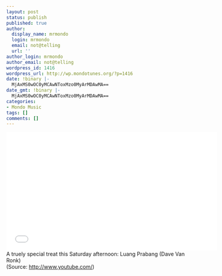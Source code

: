 ```yaml
---
layout: post
status: publish
published: true
author:
  display_name: mrmondo
  login: mrmondo
  email: not@telling
  url: ''
author_login: mrmondo
author_email: not@telling
wordpress_id: 1416
wordpress_url: http://wp.mondotunes.org/?p=1416
date: !binary |-
  MjAxMS0wOC0yMCAwNToxMzo0MyArMDAwMA==
date_gmt: !binary |-
  MjAxMS0wOC0yMCAwNToxMzo0MyArMDAwMA==
categories:
- Mondo Music
tags: []
comments: []
---
```

<iframe width="560" height="315" src="//www.youtube.com/embed/_w5JlDn9WCw" frameborder="0"> </iframe>
A truely special treat this Saturday afternoon: Luang Prabang (Dave Van Ronk)
<div class="attribution">(<span>Source:</span> <a href="http://www.youtube.com/">http://www.youtube.com/</a>)</div>
